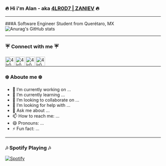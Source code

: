 <!-- **4lr0d7/4lr0d7** is a ✨ _special_ ✨ repository because its `README.md` (this file) appears on your GitHub profile. -->
### :fire: Hi i'm Alan - aka [4LR0D7 | ZANIEV][website] :fire:
-------------
###A Software Engineer Student from Querétaro, MX
![Anurag's GitHub stats](https://github-readme-stats.vercel.app/api?username=4lr0d7&show_icons=true&theme=radical)

-----
### :umbrella: Connect with me :umbrella:
[<img align="left" alt="4lr0d7.github.io" width="30px" src="https://www.flaticon.com/svg/vstatic/svg/2786/2786282.svg?token=exp=1619045021~hmac=de73e49b2d9bad8a1f3da2ff4f3f60d7" />][website]
[<img align="left" alt="4lr0d7 | Twitter" width="30px" src="https://www.flaticon.com/svg/vstatic/svg/1384/1384174.svg?token=exp=1619044871~hmac=7491351fd2a5b907d88abbac4ed92adf" />][twitter]
[<img align="left" alt="4lr0d7 | LinkedIn" width="30px" src="https://www.flaticon.com/svg/vstatic/svg/1384/1384171.svg?token=exp=1619044918~hmac=6b0fb2d3db1c2e128e5f7f7bd92bc1be" />][linkedin]
[<img align="left" alt="4lr0d7 | Instagram" width="30px" src="https://www.flaticon.com/svg/vstatic/svg/1384/1384172.svg?token=exp=1619044959~hmac=92a74d611140886d5b642b1458f58f2f" />][instagram]
<br>

-----
### :snowflake: Aboute me :snowflake:
- 🔭 I’m currently working on ...
- 🌱 I’m currently learning ...
- 👯 I’m looking to collaborate on ...
- 🤔 I’m looking for help with ...
- 💬 Ask me about ...
- 📫 How to reach me: ...
- 😄 Pronouns: ...
- ⚡ Fun fact: ...

----
### :notes: Spotify Playing :notes:
[![Spotify](https://spotify-now-playing-jdgq9sxvl-4lr0d7.vercel.app/)](https://open.spotify.com/user/22adehx4nsa3lsjxutxtwmhma)

<!-- LINKS SECTION -->
[website]: https://4lr0d7.github.io/
[twitter]: https://twitter.com/4lr0d7_
[instagram]: https://www.instagram.com/zaniev_/
[linkedin]: https://www.linkedin.com/in/alan-%C3%A1lvarez-nieves-70a7331bb/

